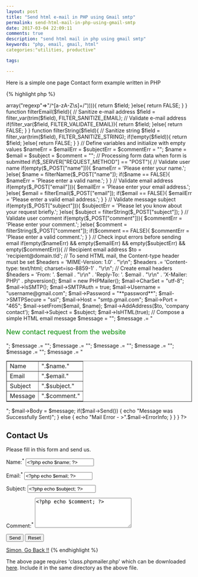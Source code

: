 ```yaml
---
layout: post
title: "Send html e-mail in PHP using Gmail smtp"
permalink: send-html-mail-in-php-using-gmail-smtp
date: 2017-03-04 22:09:11
comments: true
description: "send html mail in php using gmail smtp"
keywords: "php, email, gmail, html"
categories:"utilities, productive"

tags:

---
```


Here is a simple one page Contact form example written in PHP

{% highlight php %}
<?php

require_once('class.phpmailer.php');

// Functions to filter user inputs
function filterName($field){
    // Sanitize user name
    $field = filter_var(trim($field), FILTER_SANITIZE_STRING);
    
    // Validate user name
    if(filter_var($field, FILTER_VALIDATE_REGEXP, array("options"=>array("regexp"=>"/^[a-zA-Z\s]+/")))){
        return $field;
    }else{
        return FALSE;
    }
}    
function filterEmail($field){
    // Sanitize e-mail address
    $field = filter_var(trim($field), FILTER_SANITIZE_EMAIL);
    
    // Validate e-mail address
    if(filter_var($field, FILTER_VALIDATE_EMAIL)){
        return $field;
    }else{
        return FALSE;
    }
}
function filterString($field){
    // Sanitize string
    $field = filter_var(trim($field), FILTER_SANITIZE_STRING);
    if(!empty($field)){
        return $field;
    }else{
        return FALSE;
    }
}
 
// Define variables and initialize with empty values
$nameErr = $emailErr = $subjectErr = $commentErr = "";
$name = $email = $subject = $comment = "";
 
// Processing form data when form is submitted
if($_SERVER["REQUEST_METHOD"] == "POST"){
 
    // Validate user name
    if(empty($_POST["name"])){
        $nameErr = 'Please enter your name.';
    }else{
        $name = filterName($_POST["name"]);
        if($name == FALSE){
            $nameErr = 'Please enter a valid name.';
        }
    }
    
    // Validate email address
    if(empty($_POST["email"])){
        $emailErr = 'Please enter your email address.';     
    }else{
        $email = filterEmail($_POST["email"]);
        if($email == FALSE){
            $emailErr = 'Please enter a valid email address.';
        }
    }
    
    // Validate message subject
    if(empty($_POST["subject"])){
        $subjectErr = 'Please let you know about your request briefly.';  
    }else{
        $subject = filterString($_POST["subject"]);
    }
    
    // Validate user comment
    if(empty($_POST["comment"])){
        $commentErr = 'Please enter your comment.';     
    }else{
        $comment = filterString($_POST["comment"]);
        if($comment == FALSE){
            $commentErr = 'Please enter a valid comment.';
        }
    }
    
    // Check input errors before sending email
    if(empty($nameErr) && empty($emailErr) && empty($subjectErr) && empty($commentErr)){
		
	 // Recipient email address
	 $to = 'recipient@domain.tld';
	 
	 // To send HTML mail, the Content-type header must be set
	 $headers  = 'MIME-Version: 1.0' . "\r\n";
	 $headers .= 'Content-type: text/html; charset=iso-8859-1' . "\r\n";
	 
     	 // Create email headers
	 $headers = 'From: '. $email . "\r\n" .
        'Reply-To: '. $email . "\r\n" .
        'X-Mailer: PHP/' . phpversion();
		
	 $mail = new PHPMailer();
        $mail->CharSet =  "utf-8";
	 $mail->IsSMTP();
	 $mail->SMTPAuth = true;
	 $mail->Username = "username@gmail.com";
	 $mail->Password = "**password**";
	 $mail->SMTPSecure = "ssl";  
	 $mail->Host = "smtp.gmail.com";
	 $mail->Port = "465";
 
	 $mail->setFrom($email, $name);
	 $mail->AddAddress($to, 'company contact');
 
	 $mail->Subject  =  $subject;
	 $mail->IsHTML(true);
	 
 	// Compose a simple HTML email message
 	$message = "<html><body>";
 	$message .= "<p style='color:#080;font-size:18px;'>New contact request from the website</p>";
 	$message .= "<table border='1'>";
 	$message .= "<tr><td>Name</td><td>".$name."</td></tr>";
	$message .= "<tr><td>Email</td><td>".$email."</td></tr>";
	$message .= "<tr><td>Subject</td><td>".$subject."</td></tr>";
	$message .= "<tr><td>Message</td><td>".$comment."</td></tr>";
 	$message .= "</table></body></html>";
	
	$mail->Body 	  = $message;
  
	 if($mail->Send())
	      {
	         echo "Message was Successfully Sent)";
	      }
	 else
	      {
	         echo "Mail Error - >".$mail->ErrorInfo;
	      }
				
        
    }
}
?>
<!DOCTYPE html>
<html lang="en">
<head>
    <meta charset="UTF-8">
    <title>Contact Form Example</title>
    <style type="text/css">
        .error{ color: red; }
        .success{ color: green; }
    </style>
</head>
<body>
    <h2>Contact Us</h2>
    <p>Please fill in this form and send us.</p>
    <form action="contact.php" method="post">
        <p>
            <label for="inputName">Name:<sup>*</sup></label>
            <input type="text" name="name" id="inputName" value="<?php echo $name; ?>">
            <span class="error"><?php echo $nameErr; ?></span>
        </p>
        <p>
            <label for="inputEmail">Email:<sup>*</sup></label>
            <input type="text" name="email" id="inputEmail" value="<?php echo $email; ?>">
            <span class="error"><?php echo $emailErr; ?></span>
        </p>
        <p>
            <label for="inputSubject">Subject:</label>
            <input type="text" name="subject" id="inputSubject" value="<?php echo $subject; ?>">
	    <span class="error"><?php echo $subjectErr; ?></span>
        </p>
        <p>
            <label for="inputComment">Comment:<sup>*</sup></label>
            <textarea name="comment" id="inputComment" rows="5" cols="30"><?php echo $comment; ?></textarea>
            <span class="error"><?php echo $commentErr; ?></span>
        </p>
        <input type="submit" value="Send">
        <input type="reset" value="Reset">
    </form>
    <p> <a href="index.php">Simon, Go Back !!</a>	
</body>
</html>
{% endhighlight %} 

The above page requires 'class.phpmailer.php' which can be downloaded [here](https://github.com/PHPMailer/PHPMailer/blob/master/class.phpmailer.php "PHPMailer"). Include it in the same directory as the above file.

